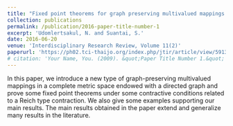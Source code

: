 ```yaml
---
title: "Fixed point theorems for graph preserving multivalued mappings in complete metric spaces with graph"
collection: publications
permalink: /publication/2016-paper-title-number-1
excerpt: 'Udomlertsakul, N. and Suantai, S.'
date: 2016-06-20
venue: 'Interdisciplinary Research Review, Volume 11(2)'
paperurl: 'https://ph02.tci-thaijo.org/index.php/jtir/article/view/59131'
# citation: 'Your Name, You. (2009). &quot;Paper Title Number 1.&quot; <i>Journal 1</i>. 1(1).'
---
```


In this paper, we introduce a new type of graph-preserving multivalued mappings in a complete metric space endowed with a directed graph and prove some fixed point theorems under some contractive conditions related to a Reich type contraction. We also give some examples supporting our main results. The main results obtained in the paper extend and generalize many results in the literature.
